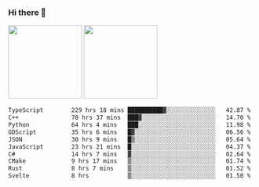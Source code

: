 ### Hi there 👋

<img height="150em" src="https://github-readme-stats.vercel.app/api?username=EddieDover&count_private=true&include_all_commits=true&show_icons=true&theme=dracula&hide_border=false&rank_icon=percentile"/>
<img height="150em" src="https://github-readme-stats.vercel.app/api/top-langs/?username=EddieDover&theme=dracula&hide_border=false&&layout=compact&langs_count=20" />

<!--START_SECTION:waka-->

```txt
TypeScript        229 hrs 18 mins ██████████▓░░░░░░░░░░░░░░   42.87 %
C++               78 hrs 37 mins  ███▓░░░░░░░░░░░░░░░░░░░░░   14.70 %
Python            64 hrs 4 mins   ███░░░░░░░░░░░░░░░░░░░░░░   11.98 %
GDScript          35 hrs 6 mins   █▓░░░░░░░░░░░░░░░░░░░░░░░   06.56 %
JSON              30 hrs 9 mins   █▒░░░░░░░░░░░░░░░░░░░░░░░   05.64 %
JavaScript        23 hrs 21 mins  █░░░░░░░░░░░░░░░░░░░░░░░░   04.37 %
C#                14 hrs 7 mins   ▓░░░░░░░░░░░░░░░░░░░░░░░░   02.64 %
CMake             9 hrs 17 mins   ▒░░░░░░░░░░░░░░░░░░░░░░░░   01.74 %
Rust              8 hrs 7 mins    ▒░░░░░░░░░░░░░░░░░░░░░░░░   01.52 %
Svelte            8 hrs           ▒░░░░░░░░░░░░░░░░░░░░░░░░   01.50 %
```

<!--END_SECTION:waka-->

<!--
**EddieDover/EddieDover** is a ✨ _special_ ✨ repository because its `README.md` (this file) appears on your GitHub profile.

Here are some ideas to get you started:

- 🔭 I’m currently working on ...
- 🌱 I’m currently learning ...
- 👯 I’m looking to collaborate on ...
- 🤔 I’m looking for help with ...
- 💬 Ask me about ...
- 📫 How to reach me: ...
- 😄 Pronouns: ...
- ⚡ Fun fact: ...
-->
<a rel="me" href="https://techhub.social/@EddieDover"></a>
